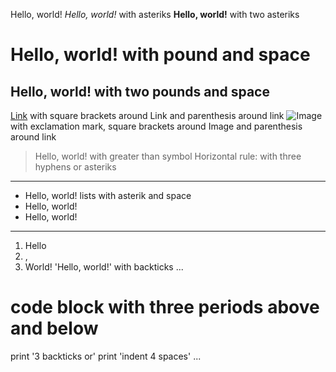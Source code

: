 Hello, world!
*Hello, world!* with asteriks
**Hello, world!** with two asteriks
# Hello, world! with pound and space
## Hello, world! with two pounds and space
[Link](http://a.com) with square brackets around Link and parenthesis around link
![Image](http://url/a.png) with exclamation mark, square brackets around Image and parenthesis around link
> Hello, world! with greater than symbol
Horizontal rule: with three hyphens or asteriks
---
* Hello, world! lists with asterik and space
* Hello, world!
* Hello, world!
---
1. Hello 
2. , 
3. World!
'Hello, world!' with backticks
...
# code block with three periods above and below
print '3 backticks or'
print 'indent 4 spaces'
...
